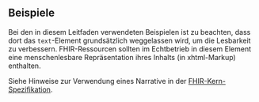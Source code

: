 ## Beispiele

Bei den in diesem Leitfaden verwendeten Beispielen ist zu beachten, dass dort das `text`-Element grundsätzlich weggelassen wird, um die Lesbarkeit zu verbessern. FHIR-Ressourcen sollten im Echtbetrieb in diesem Element eine menschenlesbare Repräsentation ihres Inhalts (in xhtml-Markup) enthalten.

Siehe Hinweise zur Verwendung eines Narrative in der [FHIR-Kern-Spezifikation](http://hl7.org/implement/standards/fhir/r4/narrative.html).